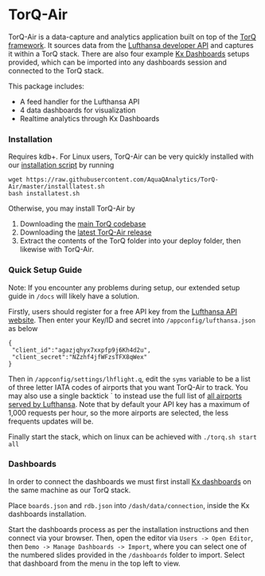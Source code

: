 # TorQ-Air

TorQ-Air is a data-capture and analytics application built on top of the [TorQ framework](https://github.com/AquaQAnalytics/TorQ/releases). It sources data from the [Lufthansa developer API](https://developer.lufthansa.com/page) and captures it within a TorQ stack. There are also four example [Kx Dashboards](https://code.kx.com/dashboards/) setups provided, which can be imported into any dashboards session and connected to the TorQ stack.

This package includes:

 - A feed handler for the Lufthansa API
 - 4 data dashboards for visualization
 - Realtime analytics through Kx Dashboards

### Installation

Requires kdb+. For Linux users, TorQ-Air can be very quickly installed with our [installation script](https://www.aquaq.co.uk/q/torq-installation-script/) by running
```
wget https://raw.githubusercontent.com/AquaQAnalytics/TorQ-Air/master/installlatest.sh
bash installatest.sh
```
Otherwise, you may install TorQ-Air by
1. Downloading the [main TorQ codebase](https://github.com/AquaQAnalytics/TorQ/tree/master)
2. Downloading the [latest TorQ-Air release](https://github.com/AquaQAnalytics/TorQ-Air/releases)
3. Extract the contents of the TorQ folder into your deploy folder, then likewise with TorQ-Air.

### Quick Setup Guide

Note: If you encounter any problems during setup, our extended setup guide in `/docs` will likely have a solution. 

Firstly, users should register for a free API key from the [Lufthansa API website](https://developer.lufthansa.com/member/register). Then enter your Key/ID and secret into `/appconfig/lufthansa.json` as below
```
{
 "client_id":"agazjqhyx7xxpfp9j6Kh4d2u",
 "client_secret":"NZzhf4jfWFzsTFX8qWex"
}
```
Then in `/appconfig/settings/lhflight.q`, edit the `syms` variable to be a list of three letter IATA codes of airports that you want TorQ-Air to track. You may also use a single backtick \` to instead use the full list of [all airports served by Lufthansa](https://en.wikipedia.org/wiki/List_of_Lufthansa_destinations). Note that by default your API key has a maximum of 1,000 requests per hour, so the more airports are selected, the less frequents updates will be.

Finally start the stack, which on linux can be achieved with `./torq.sh start all`

### Dashboards

In order to connect the dashboards we must first install [Kx dashboards](https://code.kx.com/dashboards/gettingstarted/) on the same machine as our TorQ stack.

Place `boards.json` and `rdb.json` into `/dash/data/connection`, inside the Kx dashboards installation. 

Start the dashboards process as per the installation instructions and then connect via your browser. Then, open the editor via `Users -> Open Editor`, then `Demo -> Manage Dashboards -> Import`, where you can select one of the numbered slides provided in the `/dashboards` folder to import. Select that dashboard from the menu in the top left to view.
